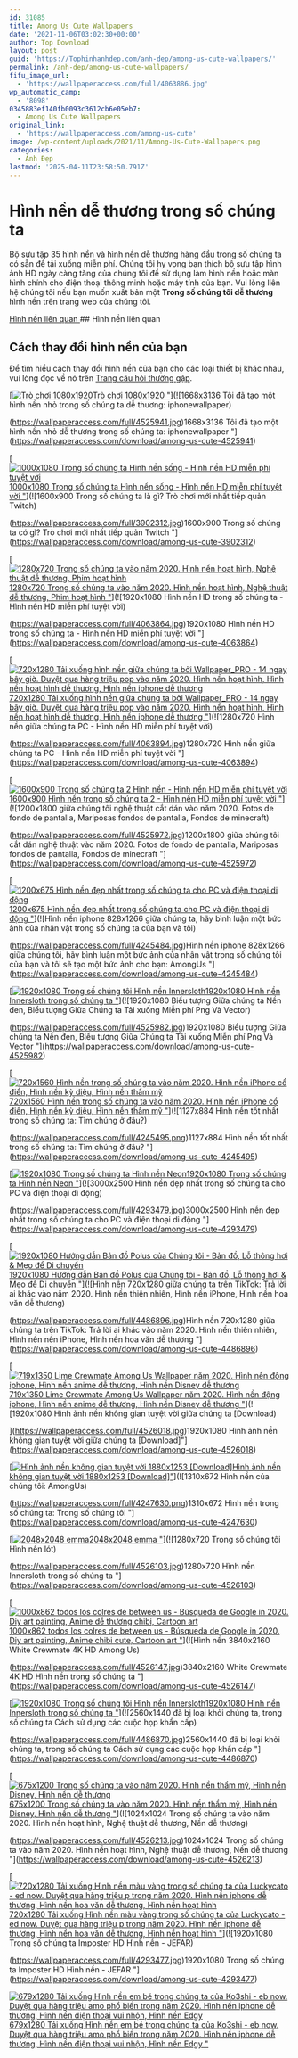 ```yaml
---
id: 31085
title: Among Us Cute Wallpapers
date: '2021-11-06T03:02:30+00:00'
author: Top Download
layout: post
guid: 'https://Tophinhanhdep.com/anh-dep/among-us-cute-wallpapers/'
permalink: /anh-dep/among-us-cute-wallpapers/
fifu_image_url:
  - 'https://wallpaperaccess.com/full/4063886.jpg'
wp_automatic_camp:
  - '8098'
0345883ef140fb0093c3612cb6e05eb7:
  - Among Us Cute Wallpapers
original_link:
  - 'https://wallpaperaccess.com/among-us-cute'
image: /wp-content/uploads/2021/11/Among-Us-Cute-Wallpapers.png
categories:
  - Ảnh Đẹp
lastmod: '2025-04-11T23:58:50.791Z'
---
```

# Hình nền dễ thương trong số chúng ta

Bộ sưu tập 35 hình nền và hình nền dễ thương hàng đầu trong số chúng ta có sẵn để tải xuống miễn phí. Chúng tôi hy vọng bạn thích bộ sưu tập hình ảnh HD ngày càng tăng của chúng tôi để sử dụng làm hình nền hoặc màn hình chính cho điện thoại thông minh hoặc máy tính của bạn. Vui lòng liên hệ chúng tôi nếu bạn muốn xuất bản một **Trong số chúng tôi dễ thương** hình nền trên trang web của chúng tôi.

[Hình nền liên quan ](#related) ## Hình nền liên quan

## Cách thay đổi hình nền của bạn

Để tìm hiểu cách thay đổi hình nền của bạn cho các loại thiết bị khác nhau, vui lòng đọc về nó trên [Trang câu hỏi thường gặp](https://tophinhanhdep.com/faq/).

  
[[![Trò chơi 1080x1920](https://wallpaperaccess.com/full/4063886.jpg)Trò chơi 1080x1920 "](https://wallpaperaccess.com/download/among-us-cute-4063886)](![1668x3136 Tôi đã tạo một hình nền nhỏ trong số chúng ta dễ thương: iphonewallpaper)

(https://wallpaperaccess.com/full/4525941.jpg)1668x3136 Tôi đã tạo một hình nền nhỏ dễ thương trong số chúng ta: iphonewallpaper "](https://wallpaperaccess.com/download/among-us-cute-4525941)

[[![1000x1080 Trong số chúng ta Hình nền sống - Hình nền HD miễn phí tuyệt vời](https://wallpaperaccess.com/full/4063884.jpg)1000x1080 Trong số chúng ta Hình nền sống - Hình nền HD miễn phí tuyệt vời "](https://wallpaperaccess.com/download/among-us-cute-4063884)](![1600x900 Trong số chúng ta là gì?  Trò chơi mới nhất tiếp quản Twitch)

(https://wallpaperaccess.com/full/3902312.jpg)1600x900 Trong số chúng ta có gì? Trò chơi mới nhất tiếp quản Twitch "](https://wallpaperaccess.com/download/among-us-cute-3902312)

[[![1280x720 Trong số chúng ta vào năm 2020. Hình nền hoạt hình, Nghệ thuật dễ thương, Phim hoạt hình](https://wallpaperaccess.com/full/4525949.jpg)1280x720 Trong số chúng ta vào năm 2020. Hình nền hoạt hình, Nghệ thuật dễ thương, Phim hoạt hình "](https://wallpaperaccess.com/download/among-us-cute-4525949)](![1920x1080 Hình nền HD trong số chúng ta - Hình nền HD miễn phí tuyệt vời)

(https://wallpaperaccess.com/full/4063864.jpg)1920x1080 Hình nền HD trong số chúng ta - Hình nền HD miễn phí tuyệt vời "](https://wallpaperaccess.com/download/among-us-cute-4063864)

[[![720x1280 Tải xuống hình nền giữa chúng ta bởi Wallpaper_PRO - 14 ngay bây giờ.  Duyệt qua hàng triệu pop vào năm 2020. Hình nền hoạt hình, Hình nền hoạt hình dễ thương, Hình nền iphone dễ thương](https://wallpaperaccess.com/full/4525960.jpg)720x1280 Tải xuống hình nền giữa chúng ta bởi Wallpaper\_PRO - 14 ngay bây giờ. Duyệt qua hàng triệu pop vào năm 2020. Hình nền hoạt hình, Hình nền hoạt hình dễ thương, Hình nền iphone dễ thương "](https://wallpaperaccess.com/download/among-us-cute-4525960)](![1280x720 Hình nền giữa chúng ta PC - Hình nền HD miễn phí tuyệt vời)

(https://wallpaperaccess.com/full/4063894.jpg)1280x720 Hình nền giữa chúng ta PC - Hình nền HD miễn phí tuyệt vời "](https://wallpaperaccess.com/download/among-us-cute-4063894)

[[![1600x900 Trong số chúng ta 2 Hình nền - Hình nền HD miễn phí tuyệt vời](https://wallpaperaccess.com/full/3901875.jpg)1600x900 Hình nền trong số chúng ta 2 - Hình nền HD miễn phí tuyệt vời "](https://wallpaperaccess.com/download/among-us-cute-3901875)](![1200x1800 giữa chúng tôi nghệ thuật cắt dán vào năm 2020. Fotos de fondo de pantalla, Mariposas fondos de pantalla, Fondos de minecraft)

(https://wallpaperaccess.com/full/4525972.jpg)1200x1800 giữa chúng tôi cắt dán nghệ thuật vào năm 2020. Fotos de fondo de pantalla, Mariposas fondos de pantalla, Fondos de minecraft "](https://wallpaperaccess.com/download/among-us-cute-4525972)

[[![1200x675 Hình nền đẹp nhất trong số chúng ta cho PC và điện thoại di động](https://wallpaperaccess.com/full/4245528.jpg)1200x675 Hình nền đẹp nhất trong số chúng ta cho PC và điện thoại di động "](https://wallpaperaccess.com/download/among-us-cute-4245528)](![Hình nền iphone 828x1266 giữa chúng ta, hãy bình luận một bức ảnh của nhân vật trong số chúng ta của bạn và tôi)

(https://wallpaperaccess.com/full/4245484.jpg)Hình nền iphone 828x1266 giữa chúng tôi, hãy bình luận một bức ảnh của nhân vật trong số chúng tôi của bạn và tôi sẽ tạo một bức ảnh cho bạn: AmongUs "](https://wallpaperaccess.com/download/among-us-cute-4245484)

[[![1920x1080 Trong số chúng tôi Hình nền Innersloth](https://wallpaperaccess.com/full/3949439.jpg)1920x1080 Hình nền Innersloth trong số chúng ta "](https://wallpaperaccess.com/download/among-us-cute-3949439)](![1920x1080 Biểu tượng Giữa chúng ta Nền đen, Biểu tượng Giữa Chúng ta Tải xuống Miễn phí Png Và Vector)

(https://wallpaperaccess.com/full/4525982.jpg)1920x1080 Biểu tượng Giữa chúng ta Nền đen, Biểu tượng Giữa Chúng ta Tải xuống Miễn phí Png Và Vector "](https://wallpaperaccess.com/download/among-us-cute-4525982)

[[![720x1560 Hình nền trong số chúng ta vào năm 2020. Hình nền iPhone cổ điển, Hình nền kỳ diệu, Hình nền thẩm mỹ](https://wallpaperaccess.com/full/4526001.jpg)720x1560 Hình nền trong số chúng ta vào năm 2020. Hình nền iPhone cổ điển, Hình nền kỳ diệu, Hình nền thẩm mỹ "](https://wallpaperaccess.com/download/among-us-cute-4526001)](![1127x884 Hình nền tốt nhất trong số chúng ta: Tìm chúng ở đâu?)

(https://wallpaperaccess.com/full/4245495.png)1127x884 Hình nền tốt nhất trong số chúng ta: Tìm chúng ở đâu? "](https://wallpaperaccess.com/download/among-us-cute-4245495)

[[![1920x1080 Trong số chúng ta Hình nền Neon](https://wallpaperaccess.com/full/4526005.png)1920x1080 Trong số chúng ta Hình nền Neon "](https://wallpaperaccess.com/download/among-us-cute-4526005)](![3000x2500 Hình nền đẹp nhất trong số chúng ta cho PC và điện thoại di động)

(https://wallpaperaccess.com/full/4293479.jpg)3000x2500 Hình nền đẹp nhất trong số chúng ta cho PC và điện thoại di động "](https://wallpaperaccess.com/download/among-us-cute-4293479)

[[![1920x1080 Hướng dẫn Bản đồ Polus của Chúng tôi - Bản đồ, Lỗ thông hơi & Mẹo để Di chuyển](https://wallpaperaccess.com/full/3901912.jpg)1920x1080 Hướng dẫn Bản đồ Polus của Chúng tôi - Bản đồ, Lỗ thông hơi &amp; Mẹo để Di chuyển "](https://wallpaperaccess.com/download/among-us-cute-3901912)](![Hình nền 720x1280 giữa chúng ta trên TikTok: Trả lời ai khác vào năm 2020. Hình nền thiên nhiên, Hình nền iPhone, Hình nền hoa văn dễ thương)

(https://wallpaperaccess.com/full/4486896.jpg)Hình nền 720x1280 giữa chúng ta trên TikTok: Trả lời ai khác vào năm 2020. Hình nền thiên nhiên, Hình nền nền iPhone, Hình nền hoa văn dễ thương "](https://wallpaperaccess.com/download/among-us-cute-4486896)

[[![719x1350 Lime Crewmate Among Us Wallpaper năm 2020. Hình nền động iphone, Hình nền anime dễ thương, Hình nền Disney dễ thương](https://wallpaperaccess.com/full/4526012.jpg)719x1350 Lime Crewmate Among Us Wallpaper năm 2020. Hình nền động iphone, Hình nền anime dễ thương, Hình nền Disney dễ thương "](https://wallpaperaccess.com/download/among-us-cute-4526012)](![1920x1080 Hình ảnh nền không gian tuyệt vời giữa chúng ta [Download)

](https://wallpaperaccess.com/full/4526018.jpg)1920x1080 Hình ảnh nền không gian tuyệt vời giữa chúng ta \[Download\]"](https://wallpaperaccess.com/download/among-us-cute-4526018)

[[![Hình ảnh nền không gian tuyệt vời 1880x1253 [Download]](https://wallpaperaccess.com/full/4526044.png)Hình ảnh nền không gian tuyệt vời 1880x1253 \[Download\]"](https://wallpaperaccess.com/download/among-us-cute-4526044)](![1310x672 Hình nền của chúng tôi: AmongUs)

(https://wallpaperaccess.com/full/4247630.png)1310x672 Hình nền trong số chúng ta: Trong số chúng tôi "](https://wallpaperaccess.com/download/among-us-cute-4247630)

[[![2048x2048 emma](https://wallpaperaccess.com/full/4526069.jpg)2048x2048 emma "](https://wallpaperaccess.com/download/among-us-cute-4526069)](![1280x720 Trong số chúng tôi Hình nền lót)

(https://wallpaperaccess.com/full/4526103.jpg)1280x720 Hình nền Innersloth trong số chúng ta "](https://wallpaperaccess.com/download/among-us-cute-4526103)

[[![1000x862 todos los colres de between us - Búsqueda de Google in 2020. Diy art painting, Anime dễ thương chibi, Cartoon art](https://wallpaperaccess.com/full/4526144.png)1000x862 todos los colres de between us - Búsqueda de Google in 2020. Diy art painting, Anime chibi cute, Cartoon art "](https://wallpaperaccess.com/download/among-us-cute-4526144)](![Hình nền 3840x2160 White Crewmate 4K HD Among Us)

(https://wallpaperaccess.com/full/4526147.jpg)3840x2160 White Crewmate 4K HD Hình nền trong số chúng ta "](https://wallpaperaccess.com/download/among-us-cute-4526147)

[[![1920x1080 Trong số chúng tôi Hình nền Innersloth](https://wallpaperaccess.com/full/4247666.jpg)1920x1080 Hình nền Innersloth trong số chúng ta "](https://wallpaperaccess.com/download/among-us-cute-4247666)](![2560x1440 đã bị loại khỏi chúng ta, trong số chúng ta Cách sử dụng các cuộc họp khẩn cấp)

(https://wallpaperaccess.com/full/4486870.jpg)2560x1440 đã bị loại khỏi chúng ta, trong số chúng ta Cách sử dụng các cuộc họp khẩn cấp "](https://wallpaperaccess.com/download/among-us-cute-4486870)

[[![675x1200 Trong số chúng ta vào năm 2020. Hình nền thẩm mỹ, Hình nền Disney, Hình nền dễ thương](https://wallpaperaccess.com/full/4377819.jpg)675x1200 Trong số chúng ta vào năm 2020. Hình nền thẩm mỹ, Hình nền Disney, Hình nền dễ thương "](https://wallpaperaccess.com/download/among-us-cute-4377819)](![1024x1024 Trong số chúng ta vào năm 2020. Hình nền hoạt hình, Nghệ thuật dễ thương, Nền dễ thương)

(https://wallpaperaccess.com/full/4526213.jpg)1024x1024 Trong số chúng ta vào năm 2020. Hình nền hoạt hình, Nghệ thuật dễ thương, Nền dễ thương "](https://wallpaperaccess.com/download/among-us-cute-4526213)

[[![720x1280 Tải xuống Hình nền màu vàng trong số chúng ta của Luckycato - ed now.  Duyệt qua hàng triệu p trong năm 2020. Hình nền iphone dễ thương, Hình nền hoa văn dễ thương, Hình nền hoạt hình](https://wallpaperaccess.com/full/4526427.jpg)720x1280 Tải xuống Hình nền màu vàng trong số chúng ta của Luckycato - ed now. Duyệt qua hàng triệu p trong năm 2020. Hình nền iphone dễ thương, Hình nền hoa văn dễ thương, Hình nền hoạt hình "](https://wallpaperaccess.com/download/among-us-cute-4526427)](![1920x1080 Trong số chúng ta Imposter HD Hình nền - JEFAR)

(https://wallpaperaccess.com/full/4293477.jpg)1920x1080 Trong số chúng ta Imposter HD Hình nền - JEFAR "](https://wallpaperaccess.com/download/among-us-cute-4293477)

[![679x1280 Tải xuống Hình nền em bé trong chúng ta của Ko3shi - eb now.  Duyệt qua hàng triệu amo phổ biến trong năm 2020. Hình nền iphone dễ thương, Hình nền điện thoại vui nhộn, Hình nền Edgy](https://wallpaperaccess.com/full/4526470.jpg)679x1280 Tải xuống Hình nền em bé trong chúng ta của Ko3shi - eb now. Duyệt qua hàng triệu amo phổ biến trong năm 2020. Hình nền iphone dễ thương, Hình nền điện thoại vui nhộn, Hình nền Edgy "](https://wallpaperaccess.com/download/among-us-cute-4526470)
